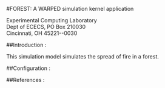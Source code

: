 #FOREST: A WARPED simulation kernel application

Experimental Computing Laboratory <br>
Dept of ECECS, PO Box 210030 <br>
Cincinnati, OH  45221--0030 <br>

##Introduction :

This simulation model simulates the spread of fire in a forest. 

##Configuration :

##References :

